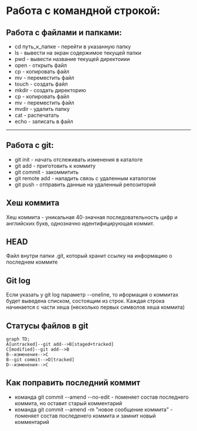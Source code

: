 # Работа с командной строкой:

## Работа с файлами и папками:
* cd путь_к_папке - перейти в указанную папку
* ls -  вывести на экран содержимое текущей папки
* pwd - вывести название текущей директоиии
* open - открыть файл
* cp - копировать файл
* mv - переместить файл
* touch - создать файл
* mkdir - создать директорию
* cp - копировать файл
* mv - переместить файл
* mvdir - удалить папку
* cat - распечатать
* echo - записать в файл

---

## Работа с  git:
* git init - начать отслеживать изменения в каталоге
* git add - приготовить к коммиту
* git commit - закоммитить
* git remote add - наладить связь с удаленным каталогом
* git push - отправить данные на удаленный репозиторий

## Хеш коммита
Хеш коммита - уникальная 40-значная последовательность цифр и английских букв, однозначно идентифицирующая коммит.

## HEAD
Файл внутри папки .git, который хранит ссылку на информацию о последнем коммите

## Git log
Если указать у git log параметр --oneline, то иформация о коммитах будет выведена списком, состоящим из строк. Каждая строка начинается с части хеша (несколько первых символов хеша коммита)

## Статусы файлов в git
```mermaid
graph TD;
A[untracked]--git add-->B[staged+tracked]
C[modified]--git add-->B
B--изменения-->C
B--git commit-->D[tracked]
D--изменения-->C
```

## Как поправить последний коммит
* команда git commit --amend --no-edit - поменяет состав последнего коммита, но оставит старый комментарий
* команда git commit --amend -m "новое сообщение коммита" - поменяет состав последенего коммита и замнит новый комментарий





